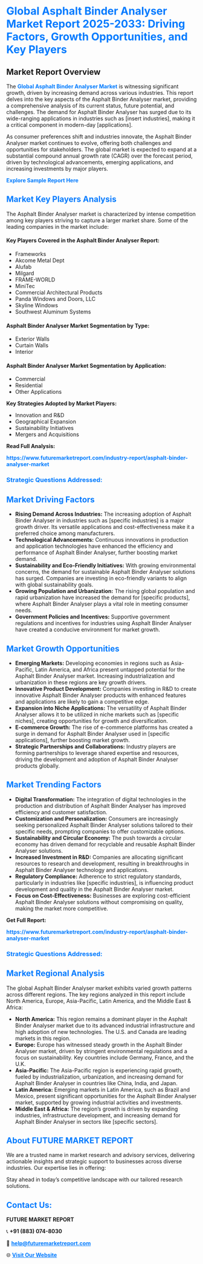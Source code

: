 <h1 style="color: #007BFF;">Global Asphalt Binder Analyser Market Report 2025-2033: Driving Factors, Growth Opportunities, and Key Players</h1>

<section id="overview">
<h2>Market Report Overview</h2>
<p>The <a href="https://www.futuremarketreport.com/industry-report/asphalt-binder-analyser-market" style="color: #007BFF; text-decoration: none;"><strong>Global Asphalt Binder Analyser Market</strong></a> is witnessing significant growth, driven by increasing demand across various industries. This report delves into the key aspects of the Asphalt Binder Analyser market, providing a comprehensive analysis of its current status, future potential, and challenges. The demand for Asphalt Binder Analyser has surged due to its wide-ranging applications in industries such as [insert industries], making it a critical component in modern-day [applications].</p>
<p>As consumer preferences shift and industries innovate, the Asphalt Binder Analyser market continues to evolve, offering both challenges and opportunities for stakeholders. The global market is expected to expand at a substantial compound annual growth rate (CAGR) over the forecast period, driven by technological advancements, emerging applications, and increasing investments by major players.</p>
</section>

<section id="overview">
<p><a href="https://www.futuremarketreport.com/request-sample/reportId=32028" style="color: #007BFF; text-decoration: none;"><strong>Explore Sample Report Here</strong></a></p>
</section>

<section id="key-players">
<h2 style="color: #007BFF;">Market Key Players Analysis</h2>
<p>The Asphalt Binder Analyser market is characterized by intense competition among key players striving to capture a larger market share. Some of the leading companies in the market include:</p>
<h4>Key Players Covered in the Asphalt Binder Analyser Report:</h4>
<ul><li>Frameworks</li><li>Akcome Metal Dept</li><li>Alufab</li><li>Milgard</li><li>FRAME-WORLD</li><li>MiniTec</li><li>Commercial Architectural Products</li><li>Panda Windows and Doors, LLC</li><li>Skyline Windows</li><li>Southwest Aluminum Systems</li></ul>
<h4>Asphalt Binder Analyser Market Segmentation by Type:</h4>
<ul><li>Exterior Walls</li><li>Curtain Walls</li><li>Interior</li></ul>

<h4>Asphalt Binder Analyser Market Segmentation by Application:</h4>
<ul><li>Commercial</li><li>Residential</li><li>Other Applications</li></ul>
<p><strong>Key Strategies Adopted by Market Players:</strong></p>
<ul>
<li>Innovation and R&D</li>
<li>Geographical Expansion</li>
<li>Sustainability Initiatives</li>
<li>Mergers and Acquisitions</li>
</ul>
</section>

<section>
<p><strong>Read Full Analysis: </strong></p><a href="https://www.futuremarketreport.com/industry-report/asphalt-binder-analyser-market" style="color: #007BFF; text-decoration: none;"><strong>https://www.futuremarketreport.com/industry-report/asphalt-binder-analyser-market</strong></a>
<h3 style="color: #007BFF;">Strategic Questions Addressed:</h3>
</section>

<section id="driving-factors">
<h2 style="color: #007BFF;">Market Driving Factors</h2>
<ul>
<li><strong>Rising Demand Across Industries:</strong> The increasing adoption of Asphalt Binder Analyser in industries such as [specific industries] is a major growth driver. Its versatile applications and cost-effectiveness make it a preferred choice among manufacturers.</li>
<li><strong>Technological Advancements:</strong> Continuous innovations in production and application technologies have enhanced the efficiency and performance of Asphalt Binder Analyser, further boosting market demand.</li>
<li><strong>Sustainability and Eco-Friendly Initiatives:</strong> With growing environmental concerns, the demand for sustainable Asphalt Binder Analyser solutions has surged. Companies are investing in eco-friendly variants to align with global sustainability goals.</li>
<li><strong>Growing Population and Urbanization:</strong> The rising global population and rapid urbanization have increased the demand for [specific products], where Asphalt Binder Analyser plays a vital role in meeting consumer needs.</li>
<li><strong>Government Policies and Incentives:</strong> Supportive government regulations and incentives for industries using Asphalt Binder Analyser have created a conducive environment for market growth.</li>
</ul>
</section>

<section id="growth-opportunities">
<h2 style="color: #007BFF;">Market Growth Opportunities</h2>
<ul>
<li><strong>Emerging Markets:</strong> Developing economies in regions such as Asia-Pacific, Latin America, and Africa present untapped potential for the Asphalt Binder Analyser market. Increasing industrialization and urbanization in these regions are key growth drivers.</li>
<li><strong>Innovative Product Development:</strong> Companies investing in R&D to create innovative Asphalt Binder Analyser products with enhanced features and applications are likely to gain a competitive edge.</li>
<li><strong>Expansion into Niche Applications:</strong> The versatility of Asphalt Binder Analyser allows it to be utilized in niche markets such as [specific niches], creating opportunities for growth and diversification.</li>
<li><strong>E-commerce Growth:</strong> The rise of e-commerce platforms has created a surge in demand for Asphalt Binder Analyser used in [specific applications], further boosting market growth.</li>
<li><strong>Strategic Partnerships and Collaborations:</strong> Industry players are forming partnerships to leverage shared expertise and resources, driving the development and adoption of Asphalt Binder Analyser products globally.</li>
</ul>
</section>

<section id="trending-factors">
<h2 style="color: #007BFF;">Market Trending Factors</h2>
<ul>
<li><strong>Digital Transformation:</strong> The integration of digital technologies in the production and distribution of Asphalt Binder Analyser has improved efficiency and customer satisfaction.</li>
<li><strong>Customization and Personalization:</strong> Consumers are increasingly seeking personalized Asphalt Binder Analyser solutions tailored to their specific needs, prompting companies to offer customizable options.</li>
<li><strong>Sustainability and Circular Economy:</strong> The push towards a circular economy has driven demand for recyclable and reusable Asphalt Binder Analyser solutions.</li>
<li><strong>Increased Investment in R&D:</strong> Companies are allocating significant resources to research and development, resulting in breakthroughs in Asphalt Binder Analyser technology and applications.</li>
<li><strong>Regulatory Compliance:</strong> Adherence to strict regulatory standards, particularly in industries like [specific industries], is influencing product development and quality in the Asphalt Binder Analyser market.</li>
<li><strong>Focus on Cost-Effectiveness:</strong> Businesses are exploring cost-efficient Asphalt Binder Analyser solutions without compromising on quality, making the market more competitive.</li>
</ul>
</section>

<section>
<p><strong>Get Full Report: </strong></p><a href="https://www.futuremarketreport.com/industry-report/asphalt-binder-analyser-market" style="color: #007BFF; text-decoration: none;"><strong>https://www.futuremarketreport.com/industry-report/asphalt-binder-analyser-market</strong></a>
<h3 style="color: #007BFF;">Strategic Questions Addressed:</h3>
</section>


<section id="regional-analysis">
<h2 style="color: #007BFF;">Market Regional Analysis</h2>
<p>The global Asphalt Binder Analyser market exhibits varied growth patterns across different regions. The key regions analyzed in this report include North America, Europe, Asia-Pacific, Latin America, and the Middle East & Africa:</p>
<ul>
<li><strong>North America:</strong> This region remains a dominant player in the Asphalt Binder Analyser market due to its advanced industrial infrastructure and high adoption of new technologies. The U.S. and Canada are leading markets in this region.</li>
<li><strong>Europe:</strong> Europe has witnessed steady growth in the Asphalt Binder Analyser market, driven by stringent environmental regulations and a focus on sustainability. Key countries include Germany, France, and the U.K.</li>
<li><strong>Asia-Pacific:</strong> The Asia-Pacific region is experiencing rapid growth, fueled by industrialization, urbanization, and increasing demand for Asphalt Binder Analyser in countries like China, India, and Japan.</li>
<li><strong>Latin America:</strong> Emerging markets in Latin America, such as Brazil and Mexico, present significant opportunities for the Asphalt Binder Analyser market, supported by growing industrial activities and investments.</li>
<li><strong>Middle East & Africa:</strong> The region’s growth is driven by expanding industries, infrastructure development, and increasing demand for Asphalt Binder Analyser in sectors like [specific sectors].</li>
</ul>
</section>

<footer>
<h2 style="color: #007BFF;">About FUTURE MARKET REPORT</h2>
<p>We are a trusted name in market research and advisory services, delivering actionable insights and strategic support to businesses across diverse industries. Our expertise lies in offering:</p>

<p>Stay ahead in today’s competitive landscape with our tailored research solutions.</p>

<h2 style="color: #007BFF;">Contact Us:</h2>
<p><strong>FUTURE MARKET REPORT</strong></p>
<p>📞 <strong>+91 (883) 074-8030</strong></p>
<p>📧 <strong><a href="mailto:help@futuremarketreport.com" style="color: #007BFF;">help@futuremarketreport.com</a></strong></p>
<p>🌐 <strong><a href="https://www.futuremarketreport.com/" style="color: #007BFF;">Visit Our Website</a></strong></p>
</footer>
